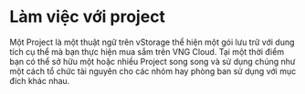 # Làm việc với project

Một Project là một thuật ngữ trên vStorage thể hiện một gói lưu trữ với dung tích cụ thể mà bạn thực hiện mua sắm trên VNG Cloud. Tại một thời điểm bạn có thể sở hữu một hoặc nhiều Project song song và sử dụng chúng như một cách tổ chức tài nguyên cho các nhóm hay phòng ban sử dụng với mục đích khác nhau.
